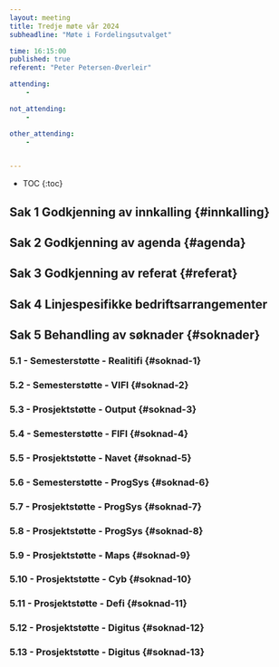 ```yaml
---
layout: meeting
title: Tredje møte vår 2024
subheadline: "Møte i Fordelingsutvalget"

time: 16:15:00
published: true 
referent: "Peter Petersen-Øverleir"

attending:
    - 

not_attending:
    -

other_attending:
    -


---
```


* TOC
{:toc}

## Sak 1 Godkjenning av innkalling {#innkalling}

## Sak 2 Godkjenning av agenda {#agenda}

## Sak 3 Godkjenning av referat {#referat}

## Sak 4 Linjespesifikke bedriftsarrangementer

## Sak 5 Behandling av søknader {#soknader}

### 5.1 - Semesterstøtte - Realitifi {#soknad-1}

### 5.2 -  Semesterstøtte - VIFI {#soknad-2}

### 5.3 -  Prosjektstøtte - Output {#soknad-3}

### 5.4 -  Semesterstøtte - FIFI {#soknad-4}

### 5.5 -  Prosjektstøtte - Navet {#soknad-5}

### 5.6 -  Semesterstøtte - ProgSys {#soknad-6}

### 5.7 -  Prosjektstøtte - ProgSys {#soknad-7}

### 5.8 -  Prosjektstøtte - ProgSys {#soknad-8}

### 5.9 -  Prosjektstøtte - Maps {#soknad-9}

### 5.10 -  Prosjektstøtte - Cyb {#soknad-10}

### 5.11 -  Prosjektstøtte - Defi {#soknad-11}

### 5.12 -  Prosjektstøtte - Digitus {#soknad-12}

### 5.13 -  Prosjektstøtte - Digitus {#soknad-13}

